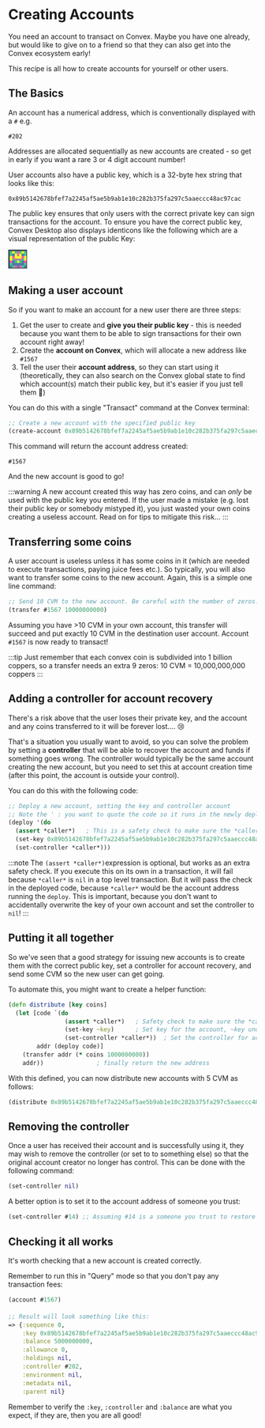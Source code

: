 # Creating Accounts

You need an account to transact on Convex. Maybe you have one already, but would like to give on to a friend so that they can also get into the Convex ecosystem early!

This recipe is all how to create accounts for yourself or other users.

## The Basics

An account has a numerical address, which is conventionally displayed with a `#` e.g.

```
#202
```

Addresses are allocated sequentially as new accounts are created - so get in early if you want a rare 3 or 4 digit account number!

User accounts also have a public key, which is a 32-byte hex string that looks like this:

```
0x89b5142678bfef7a2245af5ae5b9ab1e10c282b375fa297c5aaeccc48ac97cac
```

The public key ensures that only users with the correct private key can sign transactions for the account. To ensure you have the correct public key, Convex Desktop also displays identicons like the following which are a visual representation of the public Key:

![An Identicon image for the public key 0x89b5142678bfef7a2245af5ae5b9ab1e10c282b375fa297c5aaeccc48ac97cac](identicon.png)

## Making a user account

So if you want to make an account for a new user there are three steps:

1. Get the user to create and **give you their public key** - this is needed because you want them to be able to sign transactions for their own account right away!
2. Create the **account on Convex**, which will allocate a new address like `#1567`
3. Tell the user their **account address**, so they can start using it (theoretically, they can also search on the Convex global state to find which account(s) match their public key, but it's easier if you just tell them 🙂)

You can do this with a single "Transact" command at the Convex terminal:

```clojure
;; Create a new account with the specified public key
(create-account 0x89b5142678bfef7a2245af5ae5b9ab1e10c282b375fa297c5aaeccc48ac97cac)
```

This command will return the account address created:

```
#1567
```

And the new account is good to go!

:::warning
A new account created this way has zero coins, and can *only* be used with the public key you entered. If the user made a mistake (e.g. lost their public key or somebody mistyped it), you just wasted your own coins creating a useless account. Read on for tips to mitigate this risk...
:::

## Transferring some coins

A user account is useless unless it has some coins in it (which are needed to execute transactions, paying juice fees etc.). So typically, you will also want to transfer some coins to the new account. Again, this is a simple one line command:

```clojure
;; Send 10 CVM to the new account. Be careful with the number of zeros!
(transfer #1567 10000000000)
```

Assuming you have >10 CVM in your own account, this transfer will succeed and put exactly 10 CVM in the destination user account. Account `#1567` is now ready to transact!

:::tip
Just remember that each convex coin is subdivided into 1 billion coppers, so a transfer needs an extra 9 zeros: 10 CVM = 10,000,000,000 coppers 
:::

## Adding a controller for account recovery

There's a risk above that the user loses their private key, and the account and any coins transferred to it will be forever lost.... 😢 

That's a situation you usually want to avoid, so you can solve the problem by setting a **controller** that will be able to recover the account and funds if something goes wrong. The controller would typically be the same account creating the new account, but you need to set this at account creation time (after this point, the account is outside your control).

You can do this with the following code:

```clojure
;; Deploy a new account, setting the key and controller account
;; Note the ' : you want to quote the code so it runs in the newly deployed account, not your own!
(deploy '(do 
  (assert *caller*)   ; This is a safety check to make sure the *caller* exists
  (set-key 0x89b5142678bfef7a2245af5ae5b9ab1e10c282b375fa297c5aaeccc48ac97cac) 
  (set-controller *caller*)))
```

:::note
The `(assert *caller*)`expression is optional, but works as an extra safety check. If you execute this on its own in a transaction, it will fail because `*caller*` is `nil` in a top level transaction. But it will pass the check in the deployed code, because `*caller*` would be the account address running the `deploy`. This is important, because you don't want to accidentally overwrite the key of your own account and set the controller to `nil`!
:::

## Putting it all together

So we've seen that a good strategy for issuing new accounts is to create them with the correct public key, set a controller for account recovery, and send some CVM so the new user can get going.

To automate this, you might want to create a helper function:

```clojure
(defn distribute [key coins]
  (let [code `(do 
                (assert *caller*)   ; Safety check to make sure the *caller* exists
                (set-key ~key)      ; Set key for the account, ~key unquotes the function argument
                (set-controller *caller*))  ; Set the controller for account recovery
        addr (deploy code)]
    (transfer addr (* coins 1000000000))
    addr))               ; finally return the new address
```

With this defined, you can now distribute new accounts with 5 CVM as follows:

```clojure
(distribute 0x89b5142678bfef7a2245af5ae5b9ab1e10c282b375fa297c5aaeccc48ac97cac 5)
```

## Removing the controller

Once a user has received their account and is successfully using it, they may wish to remove the controller (or set to to something else) so that the original account creator no longer has control. This can be done with the following command:

```clojure
(set-controller nil)
```

A better option is to set it to the account address of someone you trust:

```clojure
(set-controller #14) ;; Assuming #14 is a someone you trust to restore your account in an emergency
```

## Checking it all works

It's worth checking that a new account is created correctly.

Remember to run this in "Query" mode so that you don't pay any transaction fees:

```clojure
(account #1567)

;; Result will look something like this:
=> {:sequence 0,
    :key 0x89b5142678bfef7a2245af5ae5b9ab1e10c282b375fa297c5aaeccc48ac97cac,
    :balance 5000000000,
    :allowance 0,
    :holdings nil,
    :controller #202,
    :environment nil,
    :metadata nil,
    :parent nil}
```

Remember to verify the `:key`, `:controller` and `:balance` are what you expect, if they are, then you are all good!
